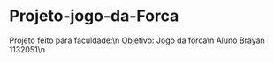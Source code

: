 # Projeto-jogo-da-Forca

Projeto feito para faculdade:\n
Objetivo: Jogo da forca\n
Aluno Brayan 1132051\n

